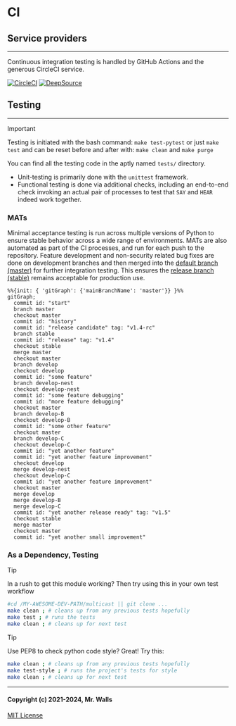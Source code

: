 # CI

## Service providers

***

Continuous integration testing is handled by GitHub Actions and the generous CircleCI service.

[![CircleCI](https://dl.circleci.com/insights-snapshot/gh/reactive-firewall/multicast/master/workflow/badge.svg?window=30d)](https://app.circleci.com/insights/github/reactive-firewall/multicast/workflows/workflow/overview?branch=master&reporting-window=last-90-days&insights-snapshot=true)
[![DeepSource](https://app.deepsource.com/gh/reactive-firewall/multicast.svg/?label=active+issues&show_trend=true&token=SZUDMH7AtX399xLmONFAkiD6)](https://app.deepsource.com/gh/reactive-firewall/multicast/)

## Testing

***

> [!IMPORTANT]
> Testing is initiated with the bash command: `make test-pytest` or just `make test`
> and can be reset before and after with: `make clean` and `make purge`

You can find all the testing code in the aptly named `tests/` directory.

* Unit-testing is primarily done with the `unittest` framework.
* Functional testing is done via additional checks, including an end-to-end check invoking an
  actual pair of processes to test that `SAY` and `HEAR` indeed work together.

### MATs

Minimal acceptance testing is run across multiple versions of Python to ensure stable behavior
across a wide range of environments. MATs are also automated as part of the CI processes, and run
for each push to the repository.
Feature development and non-security related bug fixes are done on development branches and
then merged into the
[default branch (master)](https://github.com/reactive-firewall/multicast/blob/master/) for further
integration testing. This ensures the
[release branch (stable)](https://github.com/reactive-firewall/multicast/blob/stable/) remains
acceptable for production use.

```mermaid
%%{init: { 'gitGraph': {'mainBranchName': 'master'}} }%%
gitGraph;
  commit id: "start"
  branch master
  checkout master
  commit id: "history"
  commit id: "release candidate" tag: "v1.4-rc"
  branch stable
  commit id: "release" tag: "v1.4"
  checkout stable
  merge master
  checkout master
  branch develop
  checkout develop
  commit id: "some feature"
  branch develop-nest
  checkout develop-nest
  commit id: "some feature debugging"
  commit id: "more feature debugging"
  checkout master
  branch develop-B
  checkout develop-B
  commit id: "some other feature"
  checkout master
  branch develop-C
  checkout develop-C
  commit id: "yet another feature"
  commit id: "yet another feature improvement"
  checkout develop
  merge develop-nest
  checkout develop-C
  commit id: "yet another feature improvement"
  checkout master
  merge develop
  merge develop-B
  merge develop-C
  commit id: "yet another release ready" tag: "v1.5"
  checkout stable
  merge master
  checkout master
  commit id: "yet another small improvement"
```

### As a Dependency, Testing

> [!TIP]
> In a rush to get this module working? Then try using this in your own test workflow
> ```bash
> #cd /MY-AWESOME-DEV-PATH/multicast || git clone ...
> make clean ; # cleans up from any previous tests hopefully
> make test ; # runs the tests
> make clean ; # cleans up for next test
> ```

> [!TIP]
> Use PEP8 to check python code style? Great! Try this:
> ```bash
> make clean ; # cleans up from any previous tests hopefully
> make test-style ; # runs the project's tests for style
> make clean ; # cleans up for next test
> ```

***

#### Copyright (c) 2021-2024, Mr. Walls

[MIT License](https://github.com/reactive-firewall/multicast/blob/stable/LICENSE.md)
